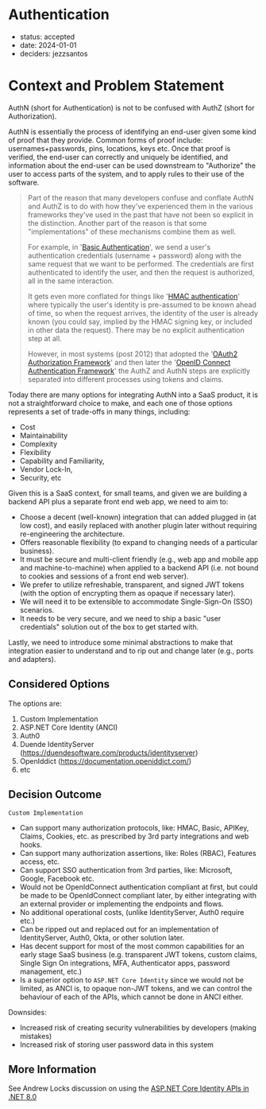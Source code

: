 # Authentication

* status: accepted
* date: 2024-01-01
* deciders: jezzsantos

# Context and Problem Statement

AuthN (short for Authentication) is not to be confused with AuthZ (short for Authorization).

AuthN is essentially the process of identifying an end-user given some kind of proof that they provide. Common forms of proof include: usernames+passwords, pins, locations, keys etc. Once that proof is verified, the end-user can correctly and uniquely be identified, and information about the end-user can be used downstream to "Authorize" the user to access parts of the system, and to apply rules to their use of the software.

> Part of the reason that many developers confuse and conflate AuthN and AuthZ is to do with how they've experienced them in the various frameworks they've used in the past that have not been so explicit in the distinction. Another part of the reason is that some "implementations" of these mechanisms combine them as well.
>
> For example, in '[Basic Authentication](https://datatracker.ietf.org/doc/html/rfc7617)', we send a user's authentication credentials (username + password) along with the same request that we want to be performed. The credentials are first authenticated to identify the user, and then the request is authorized, all in the same interaction.
>
> It gets even more conflated for things like '[HMAC authentication](https://datatracker.ietf.org/doc/html/rfc2104)' where typically the user's identity is pre-assumed to be known ahead of time, so when the request arrives, the identity of the user is already known (you could say, implied by the HMAC signing key, or included in other data the request). There may be no explicit authentication step at all.
>
> However, in most systems (post 2012) that adopted the '[OAuth2 Authorization Framework](https://www.rfc-editor.org/rfc/rfc6749)' and then later the '[OpenID Connect Authentication Framework](https://openid.net/specs/openid-connect-core-1_0.html)' the AuthZ and AuthN steps are explicitly separated into different processes using tokens and claims.

Today there are many options for integrating AuthN into a SaaS product, it is not a straightforward choice to make, and each one of those options represents a set of trade-offs in many things, including:

* Cost
* Maintainability
* Complexity
* Flexibility
* Capability and Familiarity,
* Vendor Lock-In,
* Security, etc

Given this is a SaaS context, for small teams, and given we are building a backend API plus a separate front end web app, we need to aim to:

* Choose a decent (well-known) integration that can added plugged in (at low cost), and easily replaced with another plugin later without requiring re-engineering the architecture.
* Offers reasonable flexibility (to expand to changing needs of a particular business).
* It must be secure and multi-client friendly (e.g., web app and mobile app and machine-to-machine) when applied to a backend API (i.e. not bound to cookies and sessions of a front end web server).
* We prefer to utilize refreshable, transparent, and signed JWT tokens (with the option of encrypting them as opaque if necessary later).
* We will need it to be extensible to accommodate Single-Sign-On (SSO) scenarios.
* It needs to be very secure, and we need to ship a basic "user credentials" solution out of the box to get started with.

Lastly, we need to introduce some minimal abstractions to make that integration easier to understand and to rip out and change later (e.g., ports and adapters).

## Considered Options

The options are:

1. Custom Implementation
2. ASP.NET Core Identity (ANCI)
3. Auth0
4. Duende IdentityServer (https://duendesoftware.com/products/identityserver)
5. OpenIddict (https://documentation.openiddict.com/)
6. etc

## Decision Outcome

`Custom Implementation`

- Can support many authorization protocols, like: HMAC, Basic, APIKey, Claims, Cookies, etc. as prescribed by 3rd party integrations and web hooks.
- Can support many authorization assertions, like: Roles (RBAC), Features access, etc.
- Can support SSO authentication from 3rd parties, like: Microsoft, Google, Facebook etc.
- Would not be OpenIdConnect authentication compliant at first, but could be made to be OpenIdConnect compliant later, by either integrating with an external provider or implementing the endpoints and flows.
- No additional operational costs, (unlike IdentityServer, Auth0 require etc.)
- Can be ripped out and replaced out for an implementation of IdentityServer, Auth0, Okta, or other solution later.
- Has decent support for most of the most common capabilities for an early stage SaaS business (e.g. transparent JWT tokens, custom claims, Single Sign On integrations, MFA, Authenticator apps, password management, etc.)
- Is a superior option to `ASP.NET Core Identity` since we would not be limited, as ANCI is, to opaque non-JWT tokens, and we can control the behaviour of each of the APIs, which cannot be done in ANCI either.

Downsides:

* Increased risk of creating security vulnerabilities by developers (making mistakes)
* Increased risk of storing user password data in this system

## More Information

See Andrew Locks discussion on using the [ASP.NET Core Identity APIs in .NET 8.0](https://andrewlock.net/should-you-use-the-dotnet-8-identity-api-endpoints/#what-are-the-new-identity-api-endpoints-)
